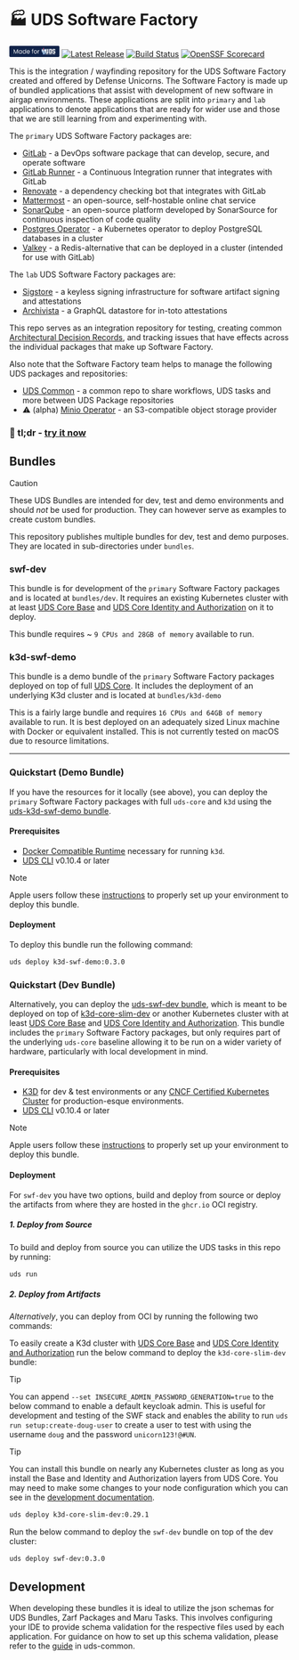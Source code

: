 # 🏭 UDS Software Factory

[<img alt="Made for UDS" src="https://raw.githubusercontent.com/defenseunicorns/uds-common/refs/heads/main/docs/assets/made-for-uds.svg" height="20px"/>](https://github.com/defenseunicorns/uds-core)
[![Latest Release](https://img.shields.io/github/v/release/defenseunicorns/uds-software-factory)](https://github.com/defenseunicorns/uds-software-factory/releases)
[![Build Status](https://img.shields.io/github/actions/workflow/status/defenseunicorns/uds-software-factory/release.yaml)](https://github.com/defenseunicorns/uds-software-factory/release.yaml)
[![OpenSSF Scorecard](https://api.securityscorecards.dev/projects/github.com/defenseunicorns/uds-software-factory/badge)](https://api.securityscorecards.dev/projects/github.com/defenseunicorns/uds-software-factory)

This is the integration / wayfinding repository for the UDS Software Factory created and offered by Defense Unicorns.  The Software Factory is made up of bundled applications that assist with development of new software in airgap environments.  These applications are split into `primary` and `lab` applications to denote applications that are ready for wider use and those that we are still learning from and experimenting with.

The `primary` UDS Software Factory packages are:

- [GitLab](https://github.com/defenseunicorns/uds-package-gitlab) - a DevOps software package that can develop, secure, and operate software
- [GitLab Runner](https://github.com/defenseunicorns/uds-package-gitlab-runner) - a Continuous Integration runner that integrates with GitLab
- [Renovate](https://github.com/defenseunicorns/uds-package-renovate) - a dependency checking bot that integrates with GitLab
- [Mattermost](https://github.com/defenseunicorns/uds-package-mattermost) - an open-source, self-hostable online chat service
- [SonarQube](https://github.com/defenseunicorns/uds-package-sonarqube) - an open-source platform developed by SonarSource for continuous inspection of code quality
- [Postgres Operator](https://github.com/defenseunicorns/uds-package-postgres-operator) - a Kubernetes operator to deploy PostgreSQL databases in a cluster
- [Valkey](https://github.com/defenseunicorns/uds-package-valkey) - a Redis-alternative that can be deployed in a cluster (intended for use with GitLab)

The `lab` UDS Software Factory packages are:

- [Sigstore](https://github.com/defenseunicorns/uds-package-sigstore) - a keyless signing infrastructure for software artifact signing and attestations
- [Archivista](https://github.com/defenseunicorns/uds-package-archivista) - a GraphQL datastore for in-toto attestations

This repo serves as an integration repository for testing, creating common [Architectural Decision Records](./adr), and tracking issues that have effects across the individual packages that make up Software Factory.

Also note that the Software Factory team helps to manage the following UDS packages and repositories:

- [UDS Common](https://github.com/defenseunicorns/uds-common) - a common repo to share workflows, UDS tasks and more between UDS Package repositories
- ⚠️ (alpha) [Minio Operator](https://github.com/defenseunicorns/uds-package-minio-operator) - an S3-compatible object storage provider

### 📜 tl;dr - [try it now](#quickstart-demo-bundle)

## Bundles

> [!CAUTION]
> These UDS Bundles are intended for dev, test and demo environments and should _not_ be used for production. They can however serve as examples to create custom bundles.

This repository publishes multiple bundles for dev, test and demo purposes. They are located in sub-directories under `bundles`.

### swf-dev

This bundle is for development of the `primary` Software Factory packages and is located at `bundles/dev`. It requires an existing Kubernetes cluster with at least [UDS Core Base](https://github.com/defenseunicorns/uds-core/tree/main/packages/base) and [UDS Core Identity and Authorization](https://github.com/defenseunicorns/uds-core/tree/main/packages/identity-authorization) on it to deploy.

This bundle requires ~ `9 CPUs and 28GB of memory` available to run.

### k3d-swf-demo

This bundle is a demo bundle of the `primary` Software Factory packages deployed on top of full [UDS Core](https://github.com/defenseunicorns/uds-core). It includes the deployment of an underlying K3d cluster and is located at `bundles/k3d-demo`

This is a fairly large bundle and requires `16 CPUs and 64GB of memory` available to run. It is best deployed on an adequately sized Linux machine with Docker or equivalent installed. This is not currently tested on macOS due to resource limitations.

---

### Quickstart (Demo Bundle)

If you have the resources for it locally (see above), you can deploy the `primary` Software Factory packages with full `uds-core` and `k3d` using the [uds-k3d-swf-demo bundle](./bundles/k3d-demo/README.md).

#### Prerequisites

- [Docker Compatible Runtime](https://docs.docker.com/engine/) necessary for running `k3d`.
- [UDS CLI](https://github.com/defenseunicorns/uds-cli?tab=readme-ov-file#install) v0.10.4 or later

> [!NOTE]
> Apple users follow these [instructions](./docs/development.md) to properly set up your environment to deploy this bundle.

#### Deployment

To deploy this bundle run the following command:

<!-- x-release-please-start-version -->

```bash
uds deploy k3d-swf-demo:0.3.0
```

<!-- x-release-please-end -->

### Quickstart (Dev Bundle)

Alternatively, you can deploy the [uds-swf-dev bundle](./bundles/dev/README.md), which is meant to be deployed on top of [k3d-core-slim-dev](https://github.com/defenseunicorns/uds-core/blob/main/bundles/k3d-slim-dev/README.md) or another Kubernetes cluster with at least [UDS Core Base](https://github.com/defenseunicorns/uds-core/tree/main/packages/base) and [UDS Core Identity and Authorization](https://github.com/defenseunicorns/uds-core/tree/main/packages/identity-authorization). This bundle includes the `primary` Software Factory packages, but only requires part of the underlying `uds-core` baseline allowing it to be run on a wider variety of hardware, particularly with local development in mind.

#### Prerequisites

- [K3D](https://k3d.io/) for dev & test environments or any [CNCF Certified Kubernetes Cluster](https://www.cncf.io/training/certification/software-conformance/#logos) for production-esque environments.
- [UDS CLI](https://github.com/defenseunicorns/uds-cli?tab=readme-ov-file#install) v0.10.4 or later

> [!NOTE]
> Apple users follow these [instructions](./docs/development.md) to properly set up your environment to deploy this bundle.

#### Deployment

For `swf-dev` you have two options, build and deploy from source or deploy the artifacts from where they are hosted in the `ghcr.io` OCI registry.

##### 1. Deploy from Source

To build and deploy from source you can utilize the UDS tasks in this repo by running:

```bash
uds run
```

##### 2. Deploy from Artifacts

_Alternatively_, you can deploy from OCI by running the following two commands:

To easily create a K3d cluster with [UDS Core Base](https://github.com/defenseunicorns/uds-core/tree/main/packages/base) and [UDS Core Identity and Authorization](https://github.com/defenseunicorns/uds-core/tree/main/packages/identity-authorization) run the below command to deploy the `k3d-core-slim-dev` bundle:

> [!TIP]
> You can append `--set INSECURE_ADMIN_PASSWORD_GENERATION=true` to the below command to enable a default keycloak admin. This is useful for development and testing of the SWF stack and enables the ability to run `uds run setup:create-doug-user` to create a user to test with using the username `doug` and the password `unicorn123!@#UN`.

> [!TIP]
> You can install this bundle on nearly any Kubernetes cluster as long as you install the Base and Identity and Authorization layers from UDS Core.  You may need to make some changes to your node configuration which you can see in the [development documentation](./docs/development.md#linux-users).

```bash
uds deploy k3d-core-slim-dev:0.29.1
```

Run the below command to deploy the `swf-dev` bundle on top of the dev cluster:

<!-- x-release-please-start-version -->
```bash
uds deploy swf-dev:0.3.0
```
<!-- x-release-please-end -->

## Development

When developing these bundles it is ideal to utilize the json schemas for UDS Bundles, Zarf Packages and Maru Tasks. This involves configuring your IDE to provide schema validation for the respective files used by each application. For guidance on how to set up this schema validation, please refer to the [guide](https://github.com/defenseunicorns/uds-common/blob/main/docs/uds-packages/development/development-ide-configuration.md) in uds-common.
